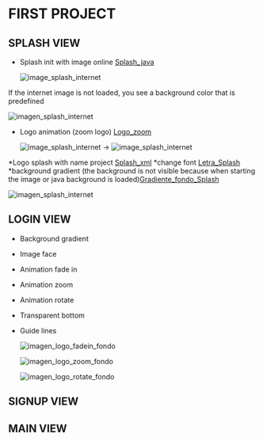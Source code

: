 # FIRST PROJECT

## SPLASH VIEW
 * Splash init with image online [Splash_java](https://github.com/AlmuFerCar/First/blob/master/app/src/main/java/com/afernandezcar/first/Splash.java)


   ![image_splash_internet](img/splash_con_carga_imagen.png)


If the internet image is not loaded, you see a background color that is predefined


   ![imagen_splash_internet](img/splash_sin_carga_imagen.png)


 * Logo animation (zoom logo) [Logo_zoom](https://github.com/AlmuFerCar/First/blob/master/app/src/main/res/anim/scale.xml)


   ![image_splash_internet](img/logo_splash_normal.png)  &rarr;  ![image_splash_internet](img/logo_splash_zoom.png)

 *Logo splash with name project  [Splash_xml](https://github.com/AlmuFerCar/First/blob/master/app/src/main/res/layout/activity_splash.xml)
    *change font [Letra_Splash](https://github.com/AlmuFerCar/First/blob/master/app/src/main/res/font/barriecito.xml)
    *background gradient (the background is not visible because when starting the image or java background is loaded)[Gradiente_fondo_Splash](https://github.com/AlmuFerCar/First/blob/master/app/src/main/res/drawable/gradient.xml)
   

   ![imagen_splash_internet](img/vista_splash_sin_java.png)


## LOGIN VIEW
 * Background gradient
 * Image face
 * Animation fade in
 * Animation zoom
 * Animation rotate
 * Transparent bottom
 * Guide lines
 

   ![imagen_logo_fadein_fondo](img/logo_1.png)


   ![imagen_logo_zoom_fondo](img/logo_2.png)


   ![imagen_logo_rotate_fondo](img/logo_3.png)

## SIGNUP VIEW

## MAIN VIEW






